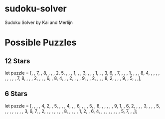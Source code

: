 # sudoku-solver
Sudoku Solver by Kai and Merlijn

# Possible Puzzles

## 12 Stars
let puzzle = [, , 7, , 8, , , , 2, 5, , , , 1, , , 3, , , , 1, , , 3, 6, , 7, , , , 1, , , , 8, 4, , , , , , , , , , 7, 8, , , , 2, , , , 6, , 8, 4, , , 2, , , , 9, , , 2, , , , 8, 2, , , , 9, , 5, , ,];

## 6 Stars
let puzzle = [, , , , 4, 2, , 5, , , , 4, , , 6, , , , 5, , 8, , , , , , 9, 1, , 6, 2, , , , 3, , , , 5, , , , , , , , , 3, 6, 7, , 2, , , , , , , , 8, , , , , 1, 2, , 6, 4, , , , , , , , , 5, 7, , ,];

